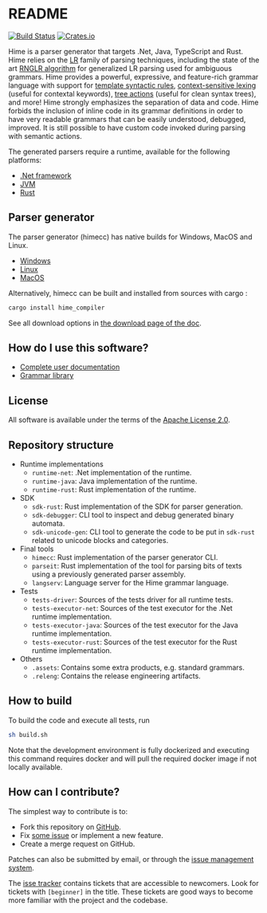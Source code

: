 # README #

[![Build Status](https://dev.azure.com/cenotelie/cenotelie/_apis/build/status%2Fcenotelie.hime?branchName=master)](https://dev.azure.com/cenotelie/cenotelie/_build/latest?definitionId=6&branchName=master)
[![Crates.io](https://img.shields.io/crates/v/hime_redist.svg)](https://crates.io/crates/hime_redist)

Hime is a parser generator that targets .Net, Java, TypeScript and Rust.
Hime relies on the [LR](https://en.wikipedia.org/wiki/LR_parser)
family of parsing techniques, including the state of the art
[RNGLR algorithm]((http://portal.acm.org/citation.cfm?id=1146809.1146810&coll=DL&dl=GUIDE&CFID=9339017&CFTOKEN=49072692)) for generalized LR parsing used for
ambiguous grammars. Hime provides a powerful, expressive,
and feature-rich grammar language with support for
[template syntactic rules](http://cenotelie.fr/projects/hime/referenceLangTemplates),
[context-sensitive lexing](http://cenotelie.fr/projects/hime/referenceLangContextSensitive)
(useful for contextal keywords),
[tree actions](http://cenotelie.fr//projects/hime/referenceLangTreeActions)
(useful for clean syntax trees), and more!
Hime strongly emphasizes the separation of data and code. Hime forbids the inclusion of inline code in its grammar definitions in order to have very readable grammars that can be easily understood, debugged, improved. It is still possible to have custom code invoked during parsing with semantic actions.

The generated parsers require a runtime, available for the following platforms:

* [.Net framework](https://www.nuget.org/packages/Hime.Redist/)
* [JVM](https://central.sonatype.com/artifact/fr.cenotelie.hime/hime-redist)
* [Rust](https://crates.io/crates/hime_redist)

## Parser generator ##

The parser generator (himecc) has native builds for Windows, MacOS and Linux.

* [Windows](https://cenotelie.s3.fr-par.scw.cloud/hime/stable/windows/himecc.exe)
* [Linux](https://cenotelie.s3.fr-par.scw.cloud/hime/stable/linux-musl/himecc)
* [MacOS](https://cenotelie.s3.fr-par.scw.cloud/hime/stable/macos/himecc)

Alternatively, himecc can be built and installed from sources with cargo :

```bash
cargo install hime_compiler
```

See all download options in [the download page of the doc](https://cenotelie.fr/projects/hime/download).

## How do I use this software? ##

* [Complete user documentation](https://cenotelie.fr/projects/hime)
* [Grammar library](https://github.com/cenotelie/hime-grams)

## License ##

All software is available under the terms of the [Apache License 2.0](https://www.apache.org/licenses/LICENSE-2.0).

## Repository structure ##

* Runtime implementations
  * `runtime-net`: .Net implementation of the runtime.
  * `runtime-java`: Java implementation of the runtime.
  * `runtime-rust`: Rust implementation of the runtime.
* SDK
  * `sdk-rust`: Rust implementation of the SDK for parser generation.
  * `sdk-debugger`: CLI tool to inspect and debug generated binary automata.
  * `sdk-unicode-gen`: CLI tool to generate the code to be put in `sdk-rust` related to unicode blocks and categories.
* Final tools
  * `himecc`: Rust implementation of the parser generator CLI.
  * `parseit`: Rust implementation of the tool for parsing bits of texts using a previously generated parser assembly.
  * `langserv`: Language server for the Hime grammar language.
* Tests
  * `tests-driver`: Sources of the tests driver for all runtime tests.
  * `tests-executor-net`: Sources of the test executor for the .Net runtime implementation.
  * `tests-executor-java`: Sources of the test executor for the Java runtime implementation.
  * `tests-executor-rust`: Sources of the test executor for the Rust runtime implementation.
* Others
  * `.assets`: Contains some extra products, e.g. standard grammars.
  * `.releng`: Contains the release engineering artifacts.

## How to build ##

To build the code and execute all tests, run

```bash
sh build.sh
```

Note that the development environment is fully dockerized and executing this command requires docker and will pull the required docker image if not locally available.

## How can I contribute? ##

The simplest way to contribute is to:

* Fork this repository on [GitHub](https://github.com/cenotelie/hime).
* Fix [some issue](https://github.com/cenotelie/hime/issues?status=new&status=open) or implement a new feature.
* Create a merge request on GitHub.

Patches can also be submitted by email, or through the [issue management system](https://github.com/cenotelie/hime/issues).

The [isse tracker](https://github.com/cenotelie/hime/issues) contains tickets that are accessible to newcomers. Look for tickets with `[beginner]` in the title. These tickets are good ways to become more familiar with the project and the codebase.

